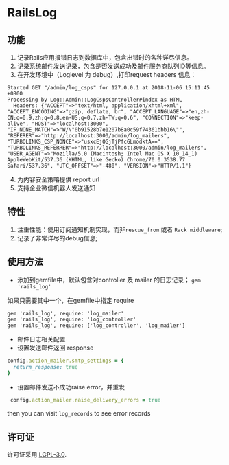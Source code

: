 # RailsLog

## 功能
1. 记录Rails应用报错日志到数据库中，包含出错时的各种详尽信息。
2. 记录系统邮件发送记录，包含是否发送成功及邮件服务商队列ID等信息。
3. 在开发环境中（Loglevel 为 debug）,打印request headers 信息：

```
Started GET "/admin/log_csps" for 127.0.0.1 at 2018-11-06 15:11:45 +0800
Processing by Log::Admin::LogCspsController#index as HTML
  Headers: {"ACCEPT"=>"text/html, application/xhtml+xml", "ACCEPT_ENCODING"=>"gzip, deflate, br", "ACCEPT_LANGUAGE"=>"en,zh-CN;q=0.9,zh;q=0.8,en-US;q=0.7,zh-TW;q=0.6", "CONNECTION"=>"keep-alive", "HOST"=>"localhost:3000", "IF_NONE_MATCH"=>"W/\"0b91528b7e1207b8a0c59f74361bbb16\"", "REFERER"=>"http://localhost:3000/admin/log_mailers", "TURBOLINKS_CSP_NONCE"=>"usxcEjOGjTjPfcGLmodktA==", "TURBOLINKS_REFERRER"=>"http://localhost:3000/admin/log_mailers", "USER_AGENT"=>"Mozilla/5.0 (Macintosh; Intel Mac OS X 10_14_1) AppleWebKit/537.36 (KHTML, like Gecko) Chrome/70.0.3538.77 Safari/537.36", "UTC_OFFSET"=>"-480", "VERSION"=>"HTTP/1.1"}
```
4. 为内容安全策略提供 report url
5. 支持企业微信机器人发送通知

## 特性
1. 注重性能：使用订阅通知机制实现，而非`rescue_from` 或者 `Rack middleware`;
2. 记录了非常详尽的debug信息;

## 使用方法

* 添加到gemfile中，默认包含对controller 及 mailer 的日志记录；
`gem 'rails_log'`

如果只需要其中一个，在gemfile中指定 require
```
gem 'rails_log', require: 'log_mailer'
gem 'rails_log', require: 'log_controller'
gem 'rails_log', require: ['log_controller', 'log_mailer']
```

* 邮件日志相关配置
* 设置发送邮件返回 response
```ruby
config.action_mailer.smtp_settings = {
  return_response: true
}
```

* 设置邮件发送不成功raise error，并重发
```ruby
 config.action_mailer.raise_delivery_errors = true
```

then you can visit `log_records` to see error records

## 许可证
许可证采用 [LGPL-3.0](https://opensource.org/licenses/LGPL-3.0).
